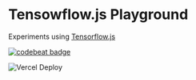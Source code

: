# Tensowflow.js Playground

Experiments using [Tensorflow.js](https://github.com/tensorflow/tfjs)

[![codebeat badge](https://codebeat.co/badges/ceae54fe-8822-4257-8cb8-02bc8e05459b)](https://codebeat.co/projects/github-com-serkansokmen-tfjs-react-playground-develop)

![Vercel Deploy](https://deploy-badge.vercel.app/vercel/tfjs-react-playground?style=for-the-badge)
